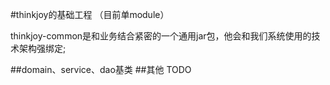 #thinkjoy的基础工程 （目前单module）

thinkjoy-common是和业务结合紧密的一个通用jar包，他会和我们系统使用的技术架构强绑定;


##domain、service、dao基类
##其他 TODO
